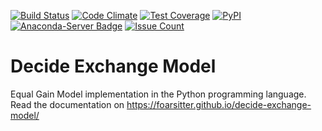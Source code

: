 [![Build Status](https://travis-ci.org/foarsitter/decide-exchange-model.svg?branch=master)](https://travis-ci.org/foarsitter/decide-exchange-model)
[![Code Climate](https://codeclimate.com/github/foarsitter/decide-exchange-model/badges/gpa.svg)](https://codeclimate.com/github/foarsitter/decide-exchange-model)
[![Test Coverage](https://codeclimate.com/github/foarsitter/decide-exchange-model/badges/coverage.svg)](https://codeclimate.com/github/foarsitter/decide-exchange-model/coverage)
[![PyPI](https://img.shields.io/pypi/v/decide-exchange-model.svg)](https://pypi.python.org/pypi)
[![Anaconda-Server Badge](https://anaconda.org/jelmert/decide-exchange-model/badges/version.svg)](https://anaconda.org/jelmert/decide-exchange-model)
[![Issue Count](https://codeclimate.com/github/foarsitter/decide-exchange-model/badges/issue_count.svg)](https://codeclimate.com/github/foarsitter/decide-exchange-model)

# Decide Exchange Model
Equal Gain Model implementation in the Python programming language. Read the documentation on https://foarsitter.github.io/decide-exchange-model/